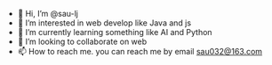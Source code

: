 - 👋 Hi, I’m @sau-lj
- 👀 I’m interested in web develop like Java and js
- 🌱 I’m currently learning something like AI and Python
- 💞️ I’m looking to collaborate on web
- 📫 How to reach me. you can reach me by email sau032@163.com

<!---
sau-lj/sau-lj is a ✨ special ✨ repository because its `README.md` (this file) appears on your GitHub profile.
You can click the Preview link to take a look at your changes.
--->
